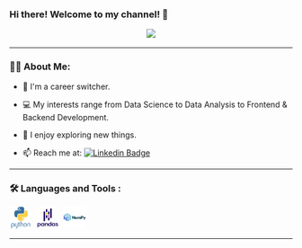 ### Hi there! Welcome to my channel! 👋



<div id="header" align="center">
  <img src="https://media.giphy.com/media/hpXdHPfFI5wTABdDx9/giphy.gif" width="400"/>
</div>


---

### :woman_technologist: About Me:

- :telescope: I'm a career switcher.

- :computer: My interests range from Data Science to Data Analysis to Frontend & Backend Development.

- :microscope:	I enjoy exploring new things. 

- :mailbox: Reach me at: [![Linkedin Badge](https://img.shields.io/badge/LinkedIn-blue?style=for-the-badge&logo=linkedin&logoColor=white)](https://www.linkedin.com/in/tamnguyenmkt/)


---

### :hammer_and_wrench: Languages and Tools :

<div>
  <img src="https://github.com/devicons/devicon/blob/master/icons/python/python-original-wordmark.svg" title="Python" alt="Python" width="40" height="40"/>&nbsp;
  <img src="https://github.com/devicons/devicon/blob/master/icons/pandas/pandas-original-wordmark.svg" title="Pandas" alt="Pandas" width="40" height="40"/>&nbsp;
  <img src="https://github.com/devicons/devicon/blob/master/icons/numpy/numpy-original-wordmark.svg" title="Numpy" alt="Numpy" width="40" height="40"/>&nbsp;
</div>


---
